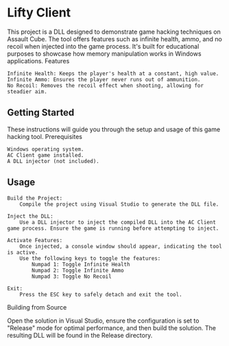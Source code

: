 # Lifty Client
This project is a DLL designed to demonstrate game hacking techniques on Assault Cube. The tool offers features such as infinite health, ammo, and no recoil when injected into the game process. It's built for educational purposes to showcase how memory manipulation works in Windows applications.
Features

    Infinite Health: Keeps the player's health at a constant, high value.
    Infinite Ammo: Ensures the player never runs out of ammunition.
    No Recoil: Removes the recoil effect when shooting, allowing for steadier aim.

## Getting Started

These instructions will guide you through the setup and usage of this game hacking tool.
Prerequisites

    Windows operating system.
    AC Client game installed.
    A DLL injector (not included).

## Usage

    Build the Project:
        Compile the project using Visual Studio to generate the DLL file.

    Inject the DLL:
        Use a DLL injector to inject the compiled DLL into the AC Client game process. Ensure the game is running before attempting to inject.

    Activate Features:
        Once injected, a console window should appear, indicating the tool is active.
        Use the following keys to toggle the features:
            Numpad 1: Toggle Infinite Health
            Numpad 2: Toggle Infinite Ammo
            Numpad 3: Toggle No Recoil

    Exit:
        Press the ESC key to safely detach and exit the tool.

Building from Source

Open the solution in Visual Studio, ensure the configuration is set to "Release" mode for optimal performance, and then build the solution. The resulting DLL will be found in the Release directory.
